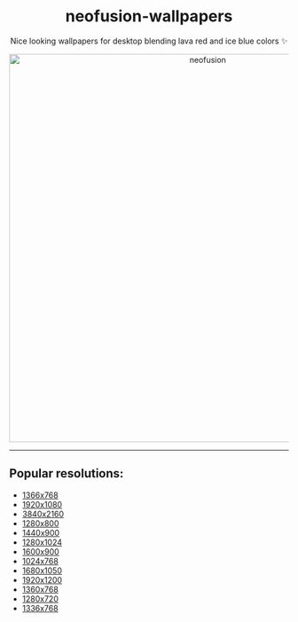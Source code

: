 <h1 align="center">neofusion-wallpapers</h1>

<p align="center">
  Nice looking wallpapers for desktop blending lava red and ice blue colors ✨
</p>

<div align="center">
  <img src="https://i.ibb.co/QHsLH6B/neofusion.jpg" width="700" alt="neofusion" />
</div>

---

## Popular resolutions:

- [1366x768](#)
- [1920x1080](#)
- [3840x2160](#)
- [1280x800](#)
- [1440x900](#)
- [1280x1024](#)
- [1600x900](#)
- [1024x768](#)
- [1680x1050](#)
- [1920x1200](#)
- [1360x768](#)
- [1280x720](#)
- [1336x768](#)
